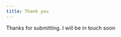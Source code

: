 ```yaml
---
title: Thank you
---
```


<p class="text-center p-20 text-md">
      Thanks for submitting. I will be in touch soon
</p>
